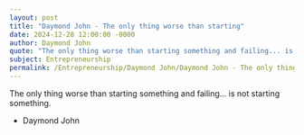 ```yaml
---
layout: post
title: "Daymond John - The only thing worse than starting"
date: 2024-12-28 12:00:00 -0000
author: Daymond John
quote: "The only thing worse than starting something and failing... is not starting something."
subject: Entrepreneurship
permalink: /Entrepreneurship/Daymond John/Daymond John - The only thing worse than starting
---
```


The only thing worse than starting something and failing... is not starting something.

- Daymond John
